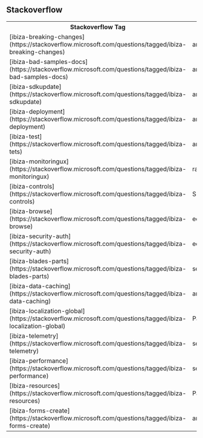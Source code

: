 <properties title="" pageTitle="Telemetry in the Portal" description="" authors="" />

## Stackoverflow 

<table>
    <tr>
        <th>Stackoverflow Tag</th>
        <th>Owner</th>
    </tr>
<tr>
    <td> [ibiza-breaking-changes](https://stackoverflow.microsoft.com/questions/tagged/ibiza-breaking-changes) </td>
    <td> amitmod </td>
</tr>
<tr>
    <td> [ibiza-bad-samples-docs](https://stackoverflow.microsoft.com/questions/tagged/ibiza-bad-samples-docs) </td>
    <td> amitmod </td>
</tr>
<tr>
    <td> [ibiza-sdkupdate](https://stackoverflow.microsoft.com/questions/tagged/ibiza-sdkupdate) </td>
    <td> amitmod </td>
</tr>
<tr>
    <td> [ibiza-deployment](https://stackoverflow.microsoft.com/questions/tagged/ibiza-deployment) </td>
    <td> amitmod </td>
</tr>
<tr>
    <td> [ibiza-test](https://stackoverflow.microsoft.com/questions/tagged/ibiza-tets) </td>
    <td> amitmod </td>
</tr>
<tr>
    <td> [ibiza-monitoringux](https://stackoverflow.microsoft.com/questions/tagged/ibiza-monitoringux) </td>
    <td> rajram </td>
</tr>
<tr>
    <td> [ibiza-controls](https://stackoverflow.microsoft.com/questions/tagged/ibiza-controls) </td>
    <td> Shresh </td>
</tr>
<tr>
    <td> [ibiza-browse](https://stackoverflow.microsoft.com/questions/tagged/ibiza-browse) </td>
    <td> edpark </td>
 </tr>
 <tr>   
    <td> [ibiza-security-auth](https://stackoverflow.microsoft.com/questions/tagged/ibiza-security-auth) </td>
    <td> edpark </td>
</tr>
<tr>
    <td> [ibiza-blades-parts](https://stackoverflow.microsoft.com/questions/tagged/ibiza-blades-parts) </td>
    <td> sewatson </td>
</tr>
<tr>
    <td> [ibiza-data-caching](https://stackoverflow.microsoft.com/questions/tagged/ibiza-data-caching) </td>
    <td> amitmod </td>
</tr>
<tr>
    <td> [ibiza-localization-global](https://stackoverflow.microsoft.com/questions/tagged/ibiza-localization-global) </td>
    <td> Paparsad </td>
</tr>
<tr>   
    <td> [ibiza-telemetry](https://stackoverflow.microsoft.com/questions/tagged/ibiza-telemetry) </td>
    <td> sewatson </td>
</tr>
<tr>
    <td> [ibiza-performance](https://stackoverflow.microsoft.com/questions/tagged/ibiza-performance) </td>
    <td> sewatson </td>
</tr>
<tr>
    <td> [Ibiza-resources](https://stackoverflow.microsoft.com/questions/tagged/ibiza-resources) </td>
    <td> Paparsad </td>
</tr>
<tr>
    <td> [ibiza-forms-create](https://stackoverflow.microsoft.com/questions/tagged/ibiza-forms-create) </td>
    <td> amitmod;Paparsad;Shresh </td>
</tr>
